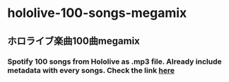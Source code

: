 # hololive-100-songs-megamix
<h2>ホロライブ楽曲100曲megamix</h2>
<h3>Spotify 100 songs from Hololive as .mp3 file. Already include metadata with every songs. Check the link <a href="https://open.spotify.com/playlist/719wOK448ur3jouGZwbGMH">here</a></h3>
